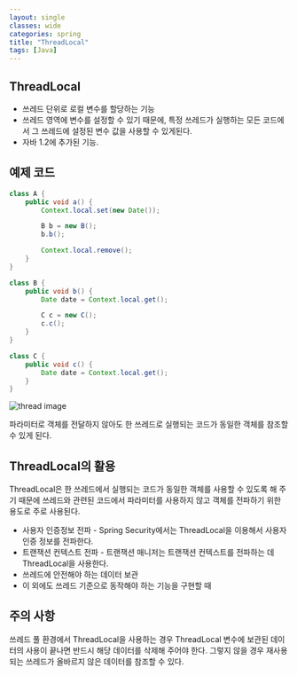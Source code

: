 ```yaml
---
layout: single
classes: wide
categories: spring
title: "ThreadLocal"
tags: [Java]
---
```


## ThreadLocal

- 쓰레드 단위로 로컬 변수를 할당하는 기능
- 쓰레드 영역에 변수를 설정할 수 있기 때문에, 특정 쓰레드가 실행하는 모든 코드에서 그 쓰레드에 설정된 변수 값을 사용할 수 있게된다.
- 자바 1.2에 추가된 기능.

## 예제 코드

```java
class A {
    public void a() {
        Context.local.set(new Date());

        B b = new B();
        b.b();

        Context.local.remove();
    }
}

class B {
    public void b() {
        Date date = Context.local.get();

        C c = new C();
        c.c();
    }
}

class C {
    public void c() {
        Date date = Context.local.get();
    }
}
```

![thread image](/blog/assets/images/spring/2020-10-05-ThreadLocal.png)

파라미터로 객체를 전달하지 않아도 한 쓰레드로 실행되는 코드가 동일한 객체를 참조할 수 있게 된다.

## ThreadLocal의 활용

ThreadLocal은 한 쓰레드에서 실행되는 코드가 동일한 객체를 사용할 수 있도록 해 주기 때문에 쓰레드와 관련된 코드에서 파라미터를 사용하지 않고 객체를 전파하기 위한 용도로 주로 사용된다.

- 사용자 인증정보 전파 - Spring Security에서는 ThreadLocal을 이용해서 사용자 인증 정보를 전파한다.
- 트랜잭션 컨텍스트 전파 - 트랜잭션 매니저는 트랜잭션 컨텍스트를 전파하는 데 ThreadLocal을 사용한다.
- 쓰레드에 안전해야 하는 데이터 보관
- 이 외에도 쓰레드 기준으로 동작해야 하는 기능을 구현할 때

## 주의 사항

쓰레드 풀 환경에서 ThreadLocal을 사용하는 경우 ThreadLocal 변수에 보관된 데이터의 사용이 끝나면 반드시 해당 데이터를 삭제해 주어야 한다. 그렇지 않을 경우 재사용되는 쓰레드가 올바르지 않은 데이터를 참조할 수 있다.
